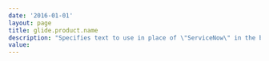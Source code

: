 ```yaml
---
date: '2016-01-01'
layout: page
title: glide.product.name
description: "Specifies text to use in place of \"ServiceNow\" in the browser's top title bar (and in browser tabs). This text is duplicated in the banner to the right of the logo unless you add display: none; to the end of the value field within the glide.product.name.style property."
value:  
---
```

